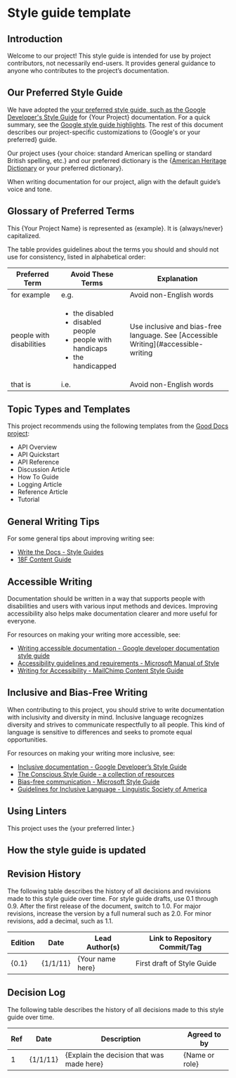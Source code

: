 <!-- Copy this Template. -->
<!-- Change the name of your project, such as "Good Docs style guide". -->
# Style guide template

<!-- Before using this template, please read the accompanying About the
Style Guide Template documentation. -->

## Introduction

Welcome to our project! This style guide is intended for use by project
contributors, not necessarily end-users. It provides general guidance to anyone
who contributes to the project’s documentation.

## Our Preferred Style Guide

We have adopted the
[your preferred style guide, such as the Google Developer's Style Guide](https://developers.google.com/style)
for {Your Project} documentation. For a quick summary, see the
[Google style guide highlights](https://developers.google.com/style/highlights).
The rest of this document describes our project-specific customizations to
{Google's or your preferred} guide.

Our project uses {your choice: standard American spelling or standard British
spelling, etc.} and our preferred dictionary is the
{[American Heritage Dictionary](https://ahdictionary.com/) or your preferred
dictionary}.

When writing documentation for our project, align with the default guide’s
voice and tone.

## Glossary of Preferred Terms

<!-- This first paragraph is optional or you could include in the word list. -->

This {Your Project Name} is represented as {example}. It is {always/never}
capitalized.

The table provides guidelines about the terms you should and should not use for
consistency, listed in alphabetical order:

Preferred Term  | Avoid These Terms  |  Explanation
--------------- | -----------------  |  -----------
for example     | e.g.               |  Avoid non-English words
people with disabilities  | <ul><li>the disabled</li><li>disabled people</li><li>people with handicaps</li><li>the handicapped</li></ul>  |  Use inclusive and bias-free language. See [Accessible Writing](#accessible-writing
that is         |  i.e.              |  Avoid non-English words

## Topic Types and Templates

This project recommends using the following templates from the
[Good Docs project](https://github.com/thegooddocsproject/templates):

- API Overview
- API Quickstart
- API Reference
- Discussion Article
- How To Guide
- Logging Article
- Reference Article
- Tutorial

## General Writing Tips

<!-- This section is optional -->

For some general tips about improving writing see:

- [Write the Docs - Style Guides](https://www.writethedocs.org/guide/writing/style-guides/#writing-style)
- [18F Content Guide](https://content-guide.18f.gov/)

## Accessible Writing

Documentation should be written in a way that supports people with disabilities
and users with various input methods and devices. Improving accessibility also
helps make documentation clearer and more useful for everyone.

For resources on making your writing more accessible, see:

- [Writing accessible documentation - Google developer documentation style guide](https://developers.google.com/style/accessibility)
- [Accessibility guidelines and requirements - Microsoft Manual of Style](https://docs.microsoft.com/en-us/style-guide/accessibility/accessibility-guidelines-requirements)
- [Writing for Accessibility - MailChimp Content Style Guide](https://styleguide.mailchimp.com/writing-for-accessibility/)

## Inclusive and Bias-Free Writing

When contributing to this project, you should strive to write documentation with
inclusivity and diversity in mind. Inclusive language recognizes diversity and
strives to communicate respectfully to all people. This kind of language is
sensitive to differences and seeks to promote equal opportunities.

For resources on making your writing more inclusive, see:

- [Inclusive documentation - Google Developer’s Style Guide](https://developers.google.com/style/inclusive-documentation)
- [The Conscious Style Guide - a collection of resources](https://consciousstyleguide.com/)
- [Bias-free communication - Microsoft Style Guide](https://docs.microsoft.com/en-us/style-guide/bias-free-communication)
- [Guidelines for Inclusive Language - Linguistic Society of America](https://www.linguisticsociety.org/resource/guidelines-inclusive-language)

## Using Linters

<!-- This section is optional -->

This project uses the {your preferred linter.}

<!-- Provide instructions or policies related to the linter here. -->

## How the style guide is updated

<!-- Indicate here how frequently your style guide is reviewed, who owns the
style guide, and how contributors can provide feedback on your style guide. -->

## Revision History

<!-- This section is optional -->

The following table describes the history of all decisions and revisions made to
this style guide over time. For style guide drafts, use 0.1 through 0.9. After
the first release of the document, switch to 1.0. For major revisions, increase
the version by a full numeral such as 2.0. For minor revisions, add a decimal,
such as 1.1.

Edition  |  Date      |  Lead Author(s)    |  Link to Repository Commit/Tag
-------  |  ----      |  --------------    |  -----------------------------
{0.1}    |  {1/1/11}  |  {Your name here}  |  First draft of Style Guide


## Decision Log

The following table describes the history of all decisions made to this style
guide over time.


Ref  |  Date     |  Description                               |  Agreed to by
---  |  ----     |  -----------                               |  ------------
1    | {1/1/11}  |  {Explain the decision that was made here} |  {Name or role}
